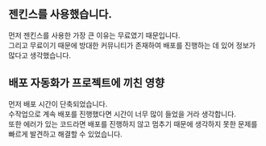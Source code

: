 ## 젠킨스를 사용했습니다.

먼저 젠킨스를 사용한 가장 큰 이유는 무료였기 때문입니다.<br>
그리고 무료이기 때문에 방대한 커뮤니티가 존재하여 배포를 진행하는 데 있어 정보가 많다고 생각했습니다.<br>

## 배포 자동화가 프로젝트에 끼친 영향
먼저 배포 시간이 단축되었습니다. <br>
수작업으로 계속 배포를 진행했다면 시간이 너무 많이 들었을 거라 생각합니다. <br>
또한 에러가 있는 코드라면 배포를 진행하지 않고 멈추기 때문에 생각하지 못한 문제를 빠르게 발견하고 해결할 수 있었습니다. <br>
